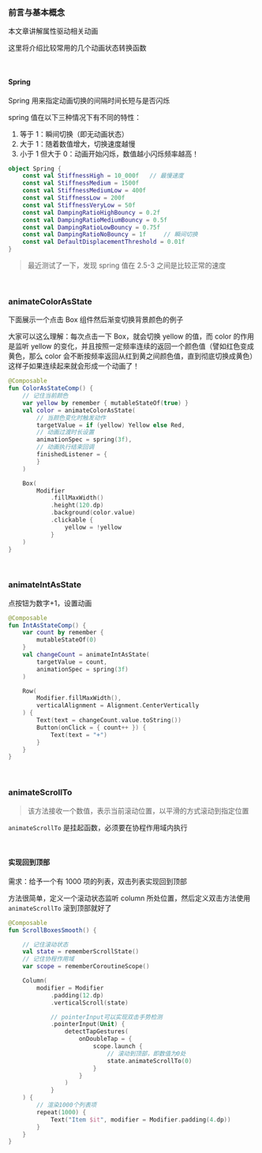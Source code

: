 ### 前言与基本概念

本文章讲解属性驱动相关动画

这里将介绍比较常用的几个动画状态转换函数

<br>

#### Spring

Spring 用来指定动画切换的间隔时间长短与是否闪烁

spring 值在以下三种情况下有不同的特性：

1. 等于 1：瞬间切换（即无动画状态）
2. 大于 1：随着数值增大，切换速度越慢
3. 小于 1 但大于 0：动画开始闪烁，数值越小闪烁频率越高！

```kotlin
object Spring {
    const val StiffnessHigh = 10_000f   // 最慢速度
    const val StiffnessMedium = 1500f
    const val StiffnessMediumLow = 400f
    const val StiffnessLow = 200f
    const val StiffnessVeryLow = 50f
    const val DampingRatioHighBouncy = 0.2f
    const val DampingRatioMediumBouncy = 0.5f
    const val DampingRatioLowBouncy = 0.75f
    const val DampingRatioNoBouncy = 1f     // 瞬间切换
    const val DefaultDisplacementThreshold = 0.01f
}
```

> 最近测试了一下，发现 spring 值在 2.5-3 之间是比较正常的速度

<br>

### animateColorAsState

下面展示一个点击 Box 组件然后渐变切换背景颜色的例子

大家可以这么理解：每次点击一下 Box，就会切换 yellow 的值，而 color 的作用是监听 yellow 的变化，并且按照一定频率连续的返回一个颜色值（譬如红色变成黄色，那么 color 会不断按频率返回从红到黄之间颜色值，直到彻底切换成黄色）  
这样子如果连续起来就会形成一个动画了！

```kotlin
@Composable
fun ColorAsStateComp() {
    // 记住当前颜色
    var yellow by remember { mutableStateOf(true) }
    val color = animateColorAsState(
        // 当颜色变化时触发动作
        targetValue = if (yellow) Yellow else Red,
        // 动画过渡时长设置
        animationSpec = spring(3f),
        // 动画执行结束回调
        finishedListener = {
        }
    )

    Box(
        Modifier
            .fillMaxWidth()
            .height(120.dp)
            .background(color.value)
            .clickable {
                yellow = !yellow
            }
    )
}
```

<br>

### animateIntAsState

点按钮为数字+1，设置动画

```kotlin
@Composable
fun IntAsStateComp() {
    var count by remember {
        mutableStateOf(0)
    }
    val changeCount = animateIntAsState(
        targetValue = count,
        animationSpec = spring(3f)
    )

    Row(
        Modifier.fillMaxWidth(),
        verticalAlignment = Alignment.CenterVertically
    ) {
        Text(text = changeCount.value.toString())
        Button(onClick = { count++ }) {
            Text(text = "+")
        }
    }
}
```

<br>

### animateScrollTo

> 该方法接收一个数值，表示当前滚动位置，以平滑的方式滚动到指定位置

`animateScrollTo` 是挂起函数，必须要在协程作用域内执行

<br>

#### 实现回到顶部

需求：给予一个有 1000 项的列表，双击列表实现回到顶部

方法很简单，定义一个滚动状态监听 column 所处位置，然后定义双击方法使用 `animateScrollTo` 滚到顶部就好了

```kotlin
@Composable
fun ScrollBoxesSmooth() {

    // 记住滚动状态
    val state = rememberScrollState()
    // 记住协程作用域
    var scope = rememberCoroutineScope()

    Column(
        modifier = Modifier
            .padding(12.dp)
            .verticalScroll(state)

            // pointerInput可以实现双击手势检测
            .pointerInput(Unit) {
                detectTapGestures(
                    onDoubleTap = {
                        scope.launch {
                            // 滚动到顶部，即数值为0处
                            state.animateScrollTo(0)
                        }
                    }
                )
            }
    ) {
        // 渲染1000个列表项
        repeat(1000) {
            Text("Item $it", modifier = Modifier.padding(4.dp))
        }
    }
}
```

<br>

